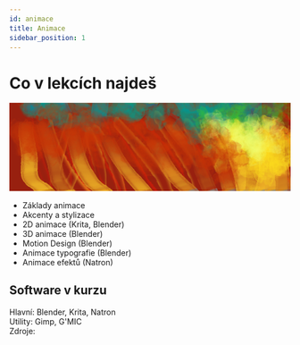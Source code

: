 ```yaml
---
id: animace
title: Animace
sidebar_position: 1
---
```


# Co v lekcích najdeš
![image](../img/toppicture3.png)
- Základy animace
- Akcenty a stylizace
- 2D animace (Krita, Blender)
- 3D animace (Blender)
- Motion Design (Blender)
- Animace typografie (Blender)
- Animace efektů (Natron)

## Software v kurzu

Hlavní: Blender, Krita, Natron  
Utility: Gimp, G'MIC  
Zdroje:
